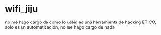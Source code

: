 # wifi_jiju
no me hago cargo de como lo uséis es una herramienta de hacking ETICO, solo es un automatización, no me hago cargo de nada.

